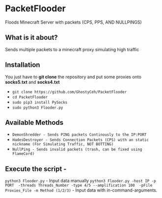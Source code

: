 # PacketFlooder
Floods Minecraft Server with packets (CPS, PPS, AND NULLPINGS)

## What is it about?
Sends multiple packets to a minecraft proxy simulating high traffic

## Installation

You just have to **git clone** the repository and put some proxies onto **socks5.txt** and **socks4.txt**

* `git clone https://github.com/GhostyCeh/PacketFlooder`
* `cd PacketFlooder`
* `sudo pip3 install PySocks`
* `sudo python3 Flooder.py`


## Available Methods
* `DemonShredder - Sends PING packets Continously to the IP:PORT`
* `HadesDestroyer - Sends Connection Packets (CPS) with an static nickname (For Simulating Traffic, NOT BOTTING)`
* `NullPing - Sends invalid packets (trash, can be fixed using FlameCord)`

## Execute the script -
`python3 Flooder.py` - Input data manually
`python3 Flooder.py -host IP -p PORT  -threads Threads_Number -type 4/5 --amplification 100  -pFile Proxies_File -m Method (1/2/3)` - Input data with in-command-arguments.
